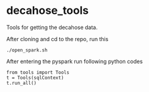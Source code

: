 # decahose_tools
Tools for getting the decahose data.

After cloning and cd to the repo, run this
~~~
./open_spark.sh
~~~

After entering the pyspark run following python codes
~~~
from tools import Tools
t = Tools(sqlContext)
t.run_all()
~~~
